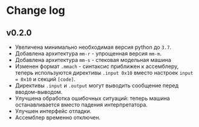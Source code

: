 # Change log

## v0.2.0

* Увеличена минимально необходимая версия python до `3.7`.
* Добавлена архитектура `mm-r` - упрощенная версия `mm-m`.
* Добавлена архитектура `mm-s` - стековая модельная машина
* Изменен формат `.mmach` - синтаксис приближен к ассемблеру, теперь используются
  директивы `.input 0x10` вместо настроек `input = 0x10` и секций `[code]`.
* Директивы `.input` и `.output` могут выводить сообщение перед вводом-выводом.
* Улучшена обработка ошибочных ситуаций: теперь машина останавливается вместо
  падения интерпретатора.
* Улучшен интерфейс отладки.
* Ассемблер временно отключен.
